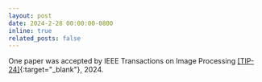 ```yaml
---
layout: post
date: 2024-2-28 00:00:00-0800
inline: true
related_posts: false
---
```


One paper was accepted by IEEE Transactions on Image Processing [[TIP-24]](https://ieeexplore.ieee.org/document/10477322){:target="\_blank"}, 2024.

